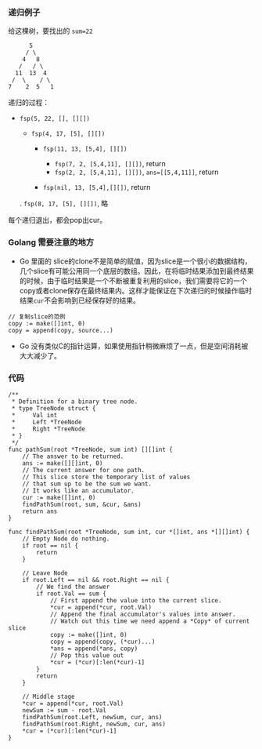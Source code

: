 
### 递归例子

给这棵树，要找出的 `sum=22`
```
      5
     / \
    4   8
   /   / \
  11  13  4
 /  \    / \
7    2  5   1
```

递归的过程：

* `fsp(5, 22, [], [][])`
   
   * `fsp(4, 17, [5], [][])`
      
      * `fsp(11, 13, [5,4], [][])`
        * `fsp(7, 2, [5,4,11], [][])`, return
        * `fsp(2, 2, [5,4,11], [][])`, `ans=[[5,4,11]]`, return
        
      * `fsp(nil, 13, [5,4],[][])`, return

   
   . `fsp(8, 17, [5], [][])`, 略

每个递归退出，都会pop出cur。

### Golang 需要注意的地方

* Go 里面的 slice的clone不是简单的赋值，因为slice是一个很小的数据结构，几个slice有可能公用同一个底层的数组。因此，在将临时结果添加到最终结果的时候，由于临时结果是一个不断被重复利用的slice，我们需要将它的一个copy或者clone保存在最终结果内。这样才能保证在下次递归的时候操作临时结果`cur`不会影响到已经保存好的结果。

      
```
// 复制slice的范例
copy := make([]int, 0)
copy = append(copy, source...)
```

* Go 没有类似C的指针运算，如果使用指针稍微麻烦了一点，但是空间消耗被大大减少了。


### 代码

```golang
/**
 * Definition for a binary tree node.
 * type TreeNode struct {
 *     Val int
 *     Left *TreeNode
 *     Right *TreeNode
 * }
 */
func pathSum(root *TreeNode, sum int) [][]int {
	// The answer to be returned.
	ans := make([][]int, 0)
	// The current answer for one path.
	// This slice store the temporary list of values
	// that sum up to be the sum we want.
	// It works like an accumulator.
	cur := make([]int, 0)
	findPathSum(root, sum, &cur, &ans)
	return ans
}

func findPathSum(root *TreeNode, sum int, cur *[]int, ans *[][]int) {
	// Empty Node do nothing.
	if root == nil {
		return
	}

	// Leave Node
	if root.Left == nil && root.Right == nil {
		// We find the answer
		if root.Val == sum {
			// First append the value into the current slice.
			*cur = append(*cur, root.Val)
			// Append the final accumulator's values into answer.
			// Watch out this time we need append a *Copy* of current slice
			copy := make([]int, 0)
			copy = append(copy, (*cur)...)
			*ans = append(*ans, copy)
			// Pop this value out
			*cur = (*cur)[:len(*cur)-1]
		}
		return
	}

	// Middle stage
	*cur = append(*cur, root.Val)
	newSum := sum - root.Val
	findPathSum(root.Left, newSum, cur, ans)
	findPathSum(root.Right, newSum, cur, ans)
	*cur = (*cur)[:len(*cur)-1]
}
```